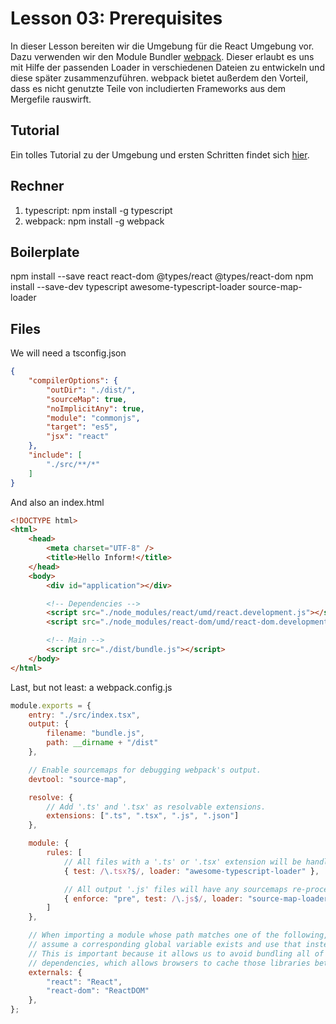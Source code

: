 # Lesson 03: Prerequisites
In dieser Lesson bereiten wir die Umgebung für die React Umgebung vor. Dazu verwenden wir den Module Bundler [webpack](https://github.com/webpack/webpack). Dieser erlaubt es uns mit Hilfe der passenden Loader in verschiedenen Dateien zu entwickeln und diese später zusammenzuführen. webpack bietet außerdem den Vorteil, dass es nicht genutzte Teile von includierten Frameworks aus dem Mergefile rauswirft.

## Tutorial
Ein tolles Tutorial zu der Umgebung und ersten Schritten findet sich [hier](https://www.typescriptlang.org/docs/handbook/react-&-webpack.html).

## Rechner
1. typescript: npm install -g typescript
2. webpack: npm install -g webpack

## Boilerplate
npm install --save react react-dom @types/react @types/react-dom
npm install --save-dev typescript awesome-typescript-loader source-map-loader

## Files
We will need a tsconfig.json
```json
{
    "compilerOptions": {
        "outDir": "./dist/",
        "sourceMap": true,
        "noImplicitAny": true,
        "module": "commonjs",
        "target": "es5",
        "jsx": "react"
    },
    "include": [
        "./src/**/*"
    ]
}
```

And also an index.html
```html
<!DOCTYPE html>
<html>
    <head>
        <meta charset="UTF-8" />
        <title>Hello Inform!</title>
    </head>
    <body>
        <div id="application"></div>

        <!-- Dependencies -->
        <script src="./node_modules/react/umd/react.development.js"></script>
        <script src="./node_modules/react-dom/umd/react-dom.development.js"></script>

        <!-- Main -->
        <script src="./dist/bundle.js"></script>
    </body>
</html>
```

Last, but not least: a webpack.config.js
```javascript
module.exports = {
    entry: "./src/index.tsx",
    output: {
        filename: "bundle.js",
        path: __dirname + "/dist"
    },

    // Enable sourcemaps for debugging webpack's output.
    devtool: "source-map",

    resolve: {
        // Add '.ts' and '.tsx' as resolvable extensions.
        extensions: [".ts", ".tsx", ".js", ".json"]
    },

    module: {
        rules: [
            // All files with a '.ts' or '.tsx' extension will be handled by 'awesome-typescript-loader'.
            { test: /\.tsx?$/, loader: "awesome-typescript-loader" },

            // All output '.js' files will have any sourcemaps re-processed by 'source-map-loader'.
            { enforce: "pre", test: /\.js$/, loader: "source-map-loader" }
        ]
    },

    // When importing a module whose path matches one of the following, just
    // assume a corresponding global variable exists and use that instead.
    // This is important because it allows us to avoid bundling all of our
    // dependencies, which allows browsers to cache those libraries between builds.
    externals: {
        "react": "React",
        "react-dom": "ReactDOM"
    },
};
```

